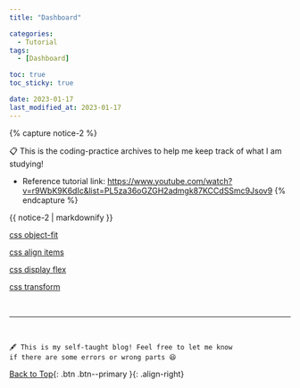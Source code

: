 ```yaml
---
title: "Dashboard"

categories:
  - Tutorial
tags:
  - [Dashboard]

toc: true
toc_sticky: true

date: 2023-01-17
last_modified_at: 2023-01-17
---
```


{% capture notice-2 %}

📋 This is the coding-practice archives to help me keep track of what I am studying!

- Reference tutorial link: <https://www.youtube.com/watch?v=r9WbK9K6dIc&list=PL5za36oGZGH2admgk87KCCdSSmc9Jsov9>
  {% endcapture %}

<div class="notice--danger">{{ notice-2 | markdownify }}</div>

[css object-fit](https://www.google.com/search?q=css+object+fit&oq=css+obe&aqs=chrome.1.69i57j0i10i19i512j0i10i19i30i625j0i19i30i625j0i19i30l3j0i19i30i625j0i10i19i30i625l2.4384j0j7&sourceid=chrome&ie=UTF-8)

[css align items](https://www.google.com/search?q=css+align+items&sxsrf=AJOqlzUlnEsRl_lGEHEh8rAtaSZvmCVmVw%3A1676169835462&ei=a1LoY8f1G4anptQPtfuGyA8&ved=0ahUKEwiH14Cd-479AhWGk4kEHbW9AfkQ4dUDCA8&uact=5&oq=css+align+items&gs_lcp=Cgxnd3Mtd2l6LXNlcnAQAzIICAAQgAQQywEyCAgAEIAEEMsBMggIABCABBDLATIICAAQgAQQywEyCAgAEIAEEMsBMggIABCABBDLATIICAAQgAQQywEyCAgAEIAEEMsBMggIABCABBDLATIICAAQgAQQywE6CggAEEcQ1gQQsAM6BAgAEEM6CggAEIAEEAoQywE6CQgAEB4Q8QQQCjoGCAAQHhAKSgQIQRgASgQIRhgAUNgCWNkdYOcfaAJwAXgAgAGgAYgBkQiSAQQxMC4ymAEAoAEByAEKwAEB&sclient=gws-wiz-serp)

[css display flex](https://www.google.com/search?q=css+display+flex&sxsrf=AJOqlzWJM448O7WB0lZZcS3L38HHgFfixg%3A1676172007927&ei=51roY6KaOLq2qtsPguKfGA&ved=0ahUKEwjiqfWog4_9AhU6m2oFHQLxBwMQ4dUDCA8&uact=5&oq=css+display+flex&gs_lcp=Cgxnd3Mtd2l6LXNlcnAQAzIKCAAQRxDWBBCwAzIKCAAQRxDWBBCwAzIKCAAQRxDWBBCwAzIKCAAQRxDWBBCwAzIKCAAQRxDWBBCwAzIKCAAQRxDWBBCwAzIKCAAQRxDWBBCwAzIKCAAQRxDWBBCwAzIKCAAQRxDWBBCwAzIKCAAQRxDWBBCwA0oECEEYAEoECEYYAFAAWABg3lFoBHABeACAAQCIAQCSAQCYAQDIAQrAAQE&sclient=gws-wiz-serp)

[css transform](https://www.google.com/search?q=css+transform&sxsrf=AJOqlzXd_lFx45t1rgf5ECbfi0wxlpQzTg%3A1676172020594&ei=9FroY-D5I8SkqtsP-NSxiAk&oq=css+tran&gs_lcp=Cgxnd3Mtd2l6LXNlcnAQARgAMggIABCABBDLATIICAAQgAQQywEyCAgAEIAEEMsBMggIABCABBDLATIICAAQgAQQywEyCAgAEIAEEMsBMggIABCABBDLATIICAAQgAQQywEyCAgAEIAEEMsBMggIABCABBDLAToKCAAQRxDWBBCwAzoECAAQQ0oECEEYAEoECEYYAFC9AljPCmDDMWgBcAF4AIABXYgBogOSAQE1mAEAoAEByAEKwAEB&sclient=gws-wiz-serp)

<br>

---

<br>

    🖋️ This is my self-taught blog! Feel free to let me know
    if there are some errors or wrong parts 😆

[Back to Top](#){: .btn .btn--primary }{: .align-right}
